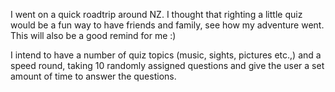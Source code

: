 I went on a quick roadtrip around NZ. I thought that righting a little quiz would be a fun way to have friends and family, see how my adventure went. This will also be a good remind for me :)

I intend to have a number of quiz topics (music, sights, pictures etc.,) and a speed round, taking 10 randomly assigned questions and give the user a set amount of time to answer the questions.
